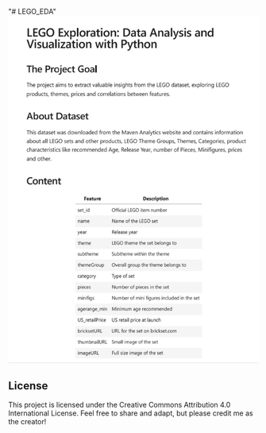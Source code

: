 "# LEGO_EDA" 
![LEGO](Images/LEGO_1.jpg)
## License
This project is licensed under the Creative Commons Attribution 4.0 International License. Feel free to share and adapt, but please credit me as the creator!
